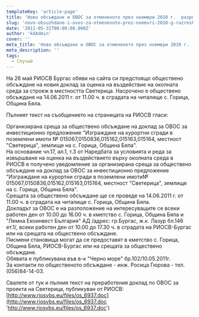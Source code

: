 ```yaml
---
templateKey: 'article-page'
title: 'Ново обсъждане и ОВОС за отмененото през ноември 2010 г.  разрешение за строеж в Светерица'
slug: 'novo-obsuzhdane-i-ovos-za-otmenenoto-prez-noemvri-2010-g-razreshenie-za-stroezh-v-sveterica'
date: '2011-05-31T00:00:00.000Z'
author: 'kdAdmin'
cover: ''
meta_title: 'Ново обсъждане и ОВОС за отмененото през ноември 2010 г.  разрешение за строеж в Светерица'
meta_description: ''
tags:
  - Случай
---
```


На 26 май РИОСВ Бургас обяви на сайта си предстоящо обществено обсъждане на новия доклад за оценка на въздействие на околната среда за строеж в местността Светерица. Насрочено е обществено обсъждане на 14.06.2011 г. от 11.00 ч. в сградата на читалище с. Горица, Община Бяла.

Пълният текст на съобщението на страницата на РИОСВ гласи:

Организирана среща за обществено обсъждане на доклад за ОВОС за инвестиционно предложение "Изграждане на курортни сгради в поземлени имоти № 015067,0150836,015162,015163,015164, местност "Светерица", землище на с. Горица, Община Бяла".  
На основание чл.17, ал.1, т.3 от Наредбата за условията и реда за извършване на оценка на въздействието върху околната среда в РИОСВ е получено уведомление за организирана среща за обществено обсъждане на доклад за ОВОС за инвестиционно предложение "Изграждане на курортни сгради в поземлени имоти№ 015067,0150836,015162,015163,015164, местност "Светерица", землище на с. Горица, Община Бяла".  
Срещата за обществено обсъждане ще се проведе на 14.06.2011 г. от 11.00 ч. в сградата на читалище с. Горица, Община Бяла.  
Докладът за ОВОС е на разположение на интересуващите се всеки работен ден от 10.00 до 16.00 ч. в кметство с. Горица, Община Бяла и "Лемна Eкоинвест България" АД /адрес: гр.Бургас, ж.к. Лазур бл.146 ет.1/, всеки работен ден от 10.00 до 17.30 ч. в сградата на РИОСВ-Бургас или на срещата на обществено обсъждане.  
Писмени становища могат да се предоставят в кметство с. Горица, Община Бяла, РИОСВ-Бургас или на срещата за обществено обсъждане.  
Обявата е публикуванa във в-к "Черно море" бр.102/10.05.2011г.  
За контакти по общественото обсъждане - инж. Росица Гюрова - тел. (056)84-14-03.

Свалете от тук и пълния текст на преработения доклад по ОВОС за проекта на Светерица, публикуван от РИОСВ: [http://www.riosvbs.eu/files/os_6937.doc](http://www.riosvbs.eu/files/os_6937.doc 'http://www.riosvbs.eu/files/os_6937.doc')
